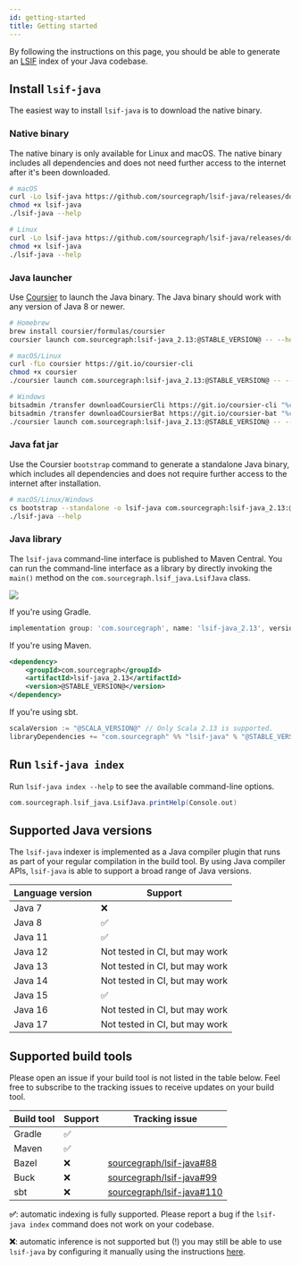 ```yaml
---
id: getting-started
title: Getting started
---
```


By following the instructions on this page, you should be able to generate an
[LSIF](https://microsoft.github.io/language-server-protocol/specifications/lsif/0.5.0/specification/)
index of your Java codebase.

## Install `lsif-java`

The easiest way to install `lsif-java` is to download the native binary.

### Native binary

The native binary is only available for Linux and macOS. The native binary
includes all dependencies and does not need further access to the internet after
it's been downloaded.

```sh
# macOS
curl -Lo lsif-java https://github.com/sourcegraph/lsif-java/releases/download/@STABLE_VERSION@/lsif-java-x86_64-apple-darwin
chmod +x lsif-java
./lsif-java --help

# Linux
curl -Lo lsif-java https://github.com/sourcegraph/lsif-java/releases/download/@STABLE_VERSION@/lsif-java-x86_64-pc-linux
chmod +x lsif-java
./lsif-java --help
```

### Java launcher

Use [Coursier](https://get-coursier.io/docs/cli-installation.html) to launch the
Java binary. The Java binary should work with any version of Java 8 or newer.

```sh
# Homebrew
brew install coursier/formulas/coursier
coursier launch com.sourcegraph:lsif-java_2.13:@STABLE_VERSION@ -- --help

# macOS/Linux
curl -fLo coursier https://git.io/coursier-cli
chmod +x coursier
./coursier launch com.sourcegraph:lsif-java_2.13:@STABLE_VERSION@ -- --help

# Windows
bitsadmin /transfer downloadCoursierCli https://git.io/coursier-cli "%cd%\coursier"
bitsadmin /transfer downloadCoursierBat https://git.io/coursier-bat "%cd%\coursier.bat"
./coursier launch com.sourcegraph:lsif-java_2.13:@STABLE_VERSION@ -- --help
```

### Java fat jar

Use the Coursier `bootstrap` command to generate a standalone Java binary, which
includes all dependencies and does not require further access to the internet
after installation.

```sh
# macOS/Linux/Windows
cs bootstrap --standalone -o lsif-java com.sourcegraph:lsif-java_2.13:@STABLE_VERSION@
./lsif-java --help
```

### Java library

The `lsif-java` command-line interface is published to Maven Central. You can
run the command-line interface as a library by directly invoking the `main()`
method on the `com.sourcegraph.lsif_java.LsifJava` class.

[![](https://img.shields.io/maven-central/v/com.sourcegraph/lsif-java_2.13)](https://repo1.maven.org/maven2/com/sourcegraph/lsif-java_2.13/)

If you're using Gradle.

```groovy
implementation group: 'com.sourcegraph', name: 'lsif-java_2.13', version: '@STABLE_VERSION@'
```

If you're using Maven.

```xml
<dependency>
    <groupId>com.sourcegraph</groupId>
    <artifactId>lsif-java_2.13</artifactId>
    <version>@STABLE_VERSION@</version>
</dependency>
```

If you're using sbt.

```scala
scalaVersion := "@SCALA_VERSION@" // Only Scala 2.13 is supported.
libraryDependencies += "com.sourcegraph" %% "lsif-java" % "@STABLE_VERSION@"
```

## Run `lsif-java index`

Run `lsif-java index --help` to see the available command-line options.

```scala mdoc:passthrough
com.sourcegraph.lsif_java.LsifJava.printHelp(Console.out)
```

## Supported Java versions

The `lsif-java` indexer is implemented as a Java compiler plugin that runs as
part of your regular compilation in the build tool. By using Java compiler APIs,
`lsif-java` is able to support a broad range of Java versions.

| Language version | Support                        |
| ---------------- | ------------------------------ |
| Java 7           | ❌                             |
| Java 8           | ✅                             |
| Java 11          | ✅                             |
| Java 12          | Not tested in CI, but may work |
| Java 13          | Not tested in CI, but may work |
| Java 14          | Not tested in CI, but may work |
| Java 15          | ✅                             |
| Java 16          | Not tested in CI, but may work |
| Java 17          | Not tested in CI, but may work |

## Supported build tools

Please open an issue if your build tool is not listed in the table below. Feel
free to subscribe to the tracking issues to receive updates on your build tool.

| Build tool | Support | Tracking issue                                                                   |
| ---------- | ------- | -------------------------------------------------------------------------------- |
| Gradle     | ✅      |                                                                                  |
| Maven      | ✅      |                                                                                  |
| Bazel      | ❌      | [sourcegraph/lsif-java#88](https://github.com/sourcegraph/lsif-java/issues/88)   |
| Buck       | ❌      | [sourcegraph/lsif-java#99](https://github.com/sourcegraph/lsif-java/issues/99)   |
| sbt        | ❌      | [sourcegraph/lsif-java#110](https://github.com/sourcegraph/lsif-java/issues/110) |

**✅**: automatic indexing is fully supported. Please report a bug if the
`lsif-java index` command does not work on your codebase.

**❌**: automatic inference is not supported but (!) you may still be able to
use `lsif-java` by configuring it manually using the instructions
[here](manual-configuration.md).
